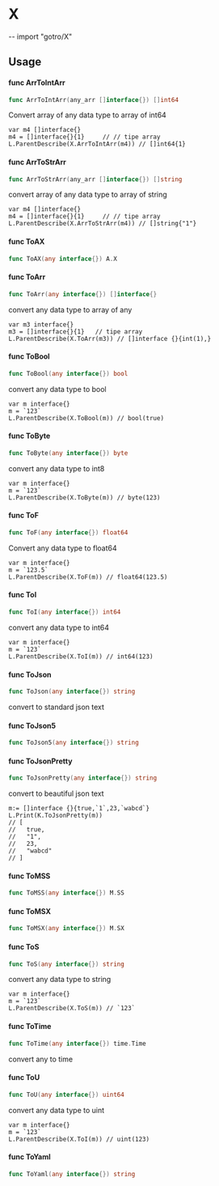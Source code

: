 # X
--
    import "gotro/X"


## Usage

#### func  ArrToIntArr

```go
func ArrToIntArr(any_arr []interface{}) []int64
```
Convert array of any data type to array of int64

    var m4 []interface{}
    m4 = []interface{}{1}     // // tipe array
    L.ParentDescribe(X.ArrToIntArr(m4)) // []int64{1}

#### func  ArrToStrArr

```go
func ArrToStrArr(any_arr []interface{}) []string
```
convert array of any data type to array of string

    var m4 []interface{}
    m4 = []interface{}{1}     // // tipe array
    L.ParentDescribe(X.ArrToStrArr(m4)) // []string{"1"}

#### func  ToAX

```go
func ToAX(any interface{}) A.X
```

#### func  ToArr

```go
func ToArr(any interface{}) []interface{}
```
convert any data type to array of any

    var m3 interface{}
    m3 = []interface{}{1}   // tipe array
    L.ParentDescribe(X.ToArr(m3)) // []interface {}{int(1),}

#### func  ToBool

```go
func ToBool(any interface{}) bool
```
convert any data type to bool

    var m interface{}
    m = `123`
    L.ParentDescribe(X.ToBool(m)) // bool(true)

#### func  ToByte

```go
func ToByte(any interface{}) byte
```
convert any data type to int8

    var m interface{}
    m = `123`
    L.ParentDescribe(X.ToByte(m)) // byte(123)

#### func  ToF

```go
func ToF(any interface{}) float64
```
Convert any data type to float64

    var m interface{}
    m = `123.5`
    L.ParentDescribe(X.ToF(m)) // float64(123.5)

#### func  ToI

```go
func ToI(any interface{}) int64
```
convert any data type to int64

    var m interface{}
    m = `123`
    L.ParentDescribe(X.ToI(m)) // int64(123)

#### func  ToJson

```go
func ToJson(any interface{}) string
```
convert to standard json text

#### func  ToJson5

```go
func ToJson5(any interface{}) string
```

#### func  ToJsonPretty

```go
func ToJsonPretty(any interface{}) string
```
convert to beautiful json text

    m:= []interface {}{true,`1`,23,`wabcd`}
    L.Print(K.ToJsonPretty(m))
    // [
    //   true,
    //   "1",
    //   23,
    //   "wabcd"
    // ]

#### func  ToMSS

```go
func ToMSS(any interface{}) M.SS
```

#### func  ToMSX

```go
func ToMSX(any interface{}) M.SX
```

#### func  ToS

```go
func ToS(any interface{}) string
```
convert any data type to string

    var m interface{}
    m = `123`
    L.ParentDescribe(X.ToS(m)) // `123`

#### func  ToTime

```go
func ToTime(any interface{}) time.Time
```
convert any to time

#### func  ToU

```go
func ToU(any interface{}) uint64
```
convert any data type to uint

    var m interface{}
    m = `123`
    L.ParentDescribe(X.ToI(m)) // uint(123)

#### func  ToYaml

```go
func ToYaml(any interface{}) string
```
